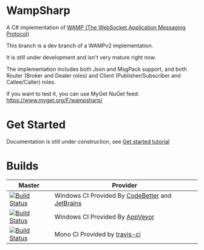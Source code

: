WampSharp
=========


A C# implementation of [WAMP (The WebSocket Application Messaging Protocol)][WampLink]

This branch is a dev branch of a WAMPv2 implementation.

It is still under development and isn't very mature right now.

The implementation includes both Json and MsgPack support, and both Router (Broker and Dealer roles) and Client (Publisher/Subscriber and Callee/Caller) roles.

If you want to test it, you can use MyGet NuGet feed:
https://www.myget.org/F/wampsharp/

Get Started
=========

Documentation is still under construction, see [Get started tutorial](https://github.com/Code-Sharp/WampSharp/wiki/Getting-started-with-WAMPv2)


Builds
=========

Master | Provider
------ | --------
[![Build Status][WinImgMaster]][WinLinkMaster] | Windows CI Provided By [CodeBetter][] and [JetBrains][] 
[![Build Status][AppVeyorImgMaster]][AppVeyorLinkMaster] | Windows CI Provided By [AppVeyor][]
[![Build Status][MonoImgMaster]][MonoLinkMaster] | Mono CI Provided by [travis-ci][] 

[WampLink]:http://wamp.ws

[WinImgMaster]:http://teamcity.codebetter.com/app/rest/builds/buildType:\(id:WampSharp_Wampv2_Build\)/statusIcon
[WinLinkMaster]:http://teamcity.codebetter.com/project.html?projectId=WampSharp_Wampv2&guest=1
[MonoImgMaster]:https://travis-ci.org/Code-Sharp/WampSharp.png?branch=wampv2
[MonoLinkMaster]:https://travis-ci.org/Code-Sharp/WampSharp
[AppVeyorLinkMaster]:https://ci.appveyor.com/project/darkl/wampsharp-759
[AppVeyorImgMaster]:https://ci.appveyor.com/api/projects/status/fgbqbgwqx4j8jain

[JetBrains]:http://www.jetbrains.com/
[CodeBetter]:http://codebetter.com/
[travis-ci]:https://travis-ci.org/
[AppVeyor]:http://www.appveyor.com/
